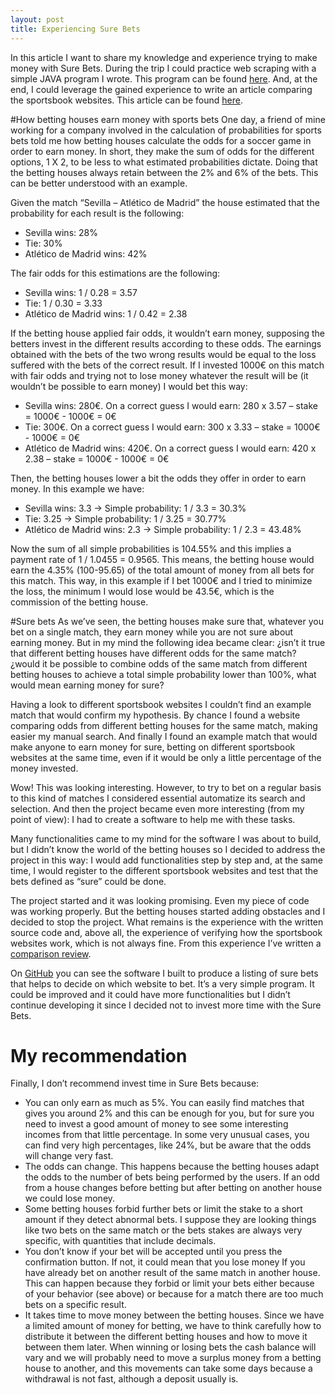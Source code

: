 ```yaml
---
layout: post
title: Experiencing Sure Bets
---
```


In this article I want to share my knowledge and experience trying to make money with Sure Bets. During the trip I could practice web scraping with a simple JAVA program I wrote. This program can be found [here](https://github.com/marcogalluzzi/surebets). And, at the end, I could leverage the gained experience to write an article comparing the sportsbook websites. This article can be found [here](https://marcogalluzzi.github.io/short-analysis-of-sportsbook-websites/).

#How betting houses earn money with sports bets
One day, a friend of mine working for a company involved in the calculation of probabilities for sports bets told me how betting houses calculate the odds for a soccer game in order to earn money. In short, they make the sum of odds for the different options, 1 X 2, to be less to what estimated probabilities dictate. Doing that the betting houses always retain between the 2% and 6% of the bets. This can be better understood with an example.

Given the match “Sevilla – Atlético de Madrid” the house estimated that the probability for each result is the following:

* Sevilla wins: 28%
* Tie: 30%
* Atlético de Madrid wins: 42%

The fair odds for this estimations are the following:

* Sevilla wins: 1 / 0.28 =  3.57
* Tie: 1 / 0.30 = 3.33
* Atlético de Madrid wins: 1 / 0.42 = 2.38

If the betting house applied fair odds, it wouldn’t earn money, supposing the betters invest in the different results according to these odds. The earnings obtained with the bets of the two wrong results would be equal to the loss suffered with the bets of the correct result. If I invested 1000€ on this match with fair odds and trying not to lose money whatever the result will be (it wouldn’t be possible to earn money) I would bet this way:

* Sevilla wins: 280€. On a correct guess I would earn: 280 x 3.57 – stake = 1000€ - 1000€ = 0€
* Tie: 300€. On a correct guess I would earn: 300 x 3.33 – stake = 1000€ - 1000€ = 0€
* Atlético de Madrid wins: 420€. On a correct guess I would earn: 420 x 2.38 – stake = 1000€ - 1000€ = 0€

Then, the betting houses lower a bit the odds they offer in order to earn money. In this example we have:

* Sevilla wins: 3.3 → Simple probability: 1 / 3.3 = 30.3%
* Tie: 3.25 → Simple probability: 1 / 3.25 = 30.77%
* Atlético de Madrid wins: 2.3 → Simple probability: 1 / 2.3 = 43.48%

Now the sum of all simple probabilities is 104.55% and this implies a payment rate of 1 / 1.0455 = 0.9565. This means, the betting house would earn the 4.35% (100-95.65) of the total amount of money from all bets for this match. This way, in this example if I bet 1000€ and I tried to minimize the loss, the minimum I would lose would be 43.5€, which is the commission of the betting house.

#Sure bets
As we’ve seen, the betting houses make sure that, whatever you bet on a single match, they earn money while you are not sure about earning money. But in my mind the following idea became clear: ¿isn’t it true that different betting houses have different odds for the same match? ¿would it be possible to combine odds of the same match from different betting houses to achieve a total simple probability lower than 100%, what would mean earning money for sure?

Having a look to different sportsbook websites I couldn’t find an example match that would confirm my hypothesis. By chance I found a website comparing odds from different betting houses for the same match, making easier my manual search. And finally I found an example match that would make anyone to earn money for sure, betting on different sportsbook websites at the same time, even if it would be only a little percentage of the money invested.

Wow! This was looking interesting. However, to try to bet on a regular basis to this kind of matches I considered essential automatize its search and selection. And then the project became even more interesting (from my point of view): I had to create a software to help me with these tasks.

Many functionalities came to my mind for the software I was about to build, but I didn’t know the world of the betting houses so I decided to address the project in this way: I would add functionalities step by step and, at the same time, I would register to the different sportsbook websites and test that the bets defined as “sure” could be done.

The project started and it was looking promising. Even my piece of code was working properly. But  the betting houses started adding obstacles and I decided to stop the project. What remains is the experience with the written source code and, above all, the experience of verifying how the sportsbook websites work, which is not always fine. From this experience I’ve written a [comparison review](https://marcogalluzzi.github.io/short-analysis-of-sportsbook-websites/). 

On [GitHub](https://github.com/marcogalluzzi/surebets) you can see the software I built to produce a listing of sure bets that helps to decide on which website to bet. It’s a very simple program. It could be improved and it could have more functionalities but I didn’t continue developing it since I decided not to invest more time with the Sure Bets.

# My recommendation
Finally, I don’t recommend invest time in Sure Bets because:

* You can only earn as much as 5%. You can easily find matches that gives you around 2% and this can be enough for you, but for sure you need to invest a good amount of money to see some interesting incomes from that little percentage. In some very unusual cases, you can find very high percentages, like 24%, but be aware that the odds will change very fast.
* The odds can change. This happens because the betting houses adapt the odds to the number of bets being performed by the users. If an odd from a house changes before betting but after  betting on another house we could lose money.
* Some betting houses forbid further bets or limit the stake to a short amount if they detect abnormal bets. I suppose they are looking things like two bets on the same match or the bets stakes are always very specific, with quantities that include decimals.
* You don’t know if your bet will be accepted until you press the confirmation button. If not, it could mean that you lose money If you have already bet on another result of the same match in another house. This can happen because they forbid or limit your bets either because of your behavior (see above) or because for a match there are too much bets on a specific result.
* It takes time to move money between the betting houses. Since we have a limited amount of money for betting, we have to think carefully how to distribute it between the different betting houses and how to move it between them later. When winning or losing bets the cash balance will vary and we will probably need to move a surplus money from a betting house to another, and this movements can take some days because a withdrawal is not fast, although a deposit usually is.